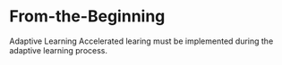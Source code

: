 # From-the-Beginning
Adaptive Learning
Accelerated learing must be implemented during the adaptive learning process. 

